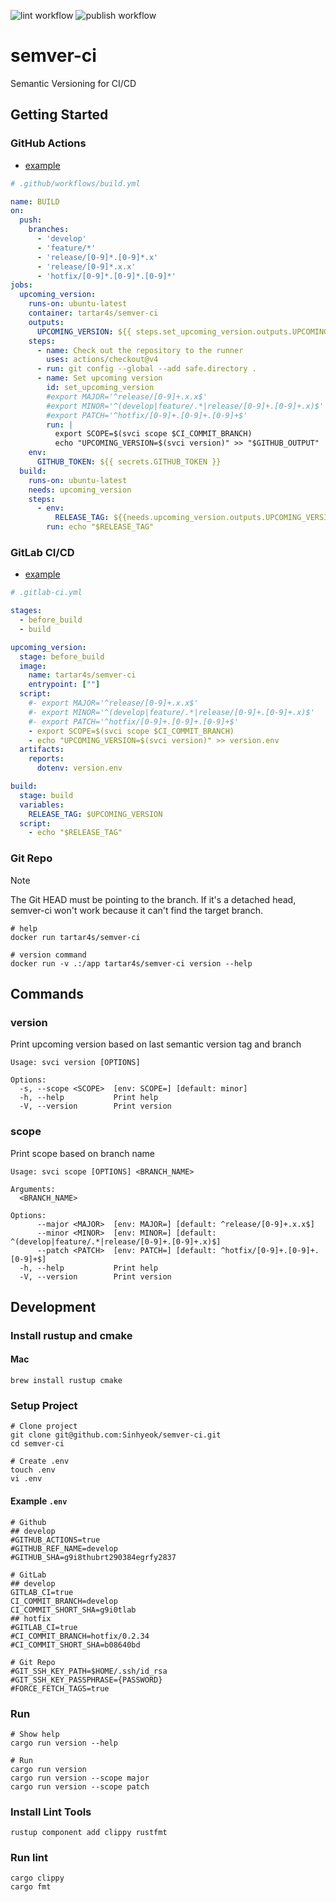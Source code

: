 ![lint workflow](https://github.com/Sinhyeok/semver-ci/actions/workflows/lint.yml/badge.svg)
![publish workflow](https://github.com/Sinhyeok/semver-ci/actions/workflows/publish.yml/badge.svg)
# semver-ci
Semantic Versioning for CI/CD

## Getting Started
### GitHub Actions
- [example](https://github.com/Sinhyeok/semver-ci-example)
```yaml
# .github/workflows/build.yml

name: BUILD
on:
  push:
    branches:
      - 'develop'
      - 'feature/*'
      - 'release/[0-9]*.[0-9]*.x'
      - 'release/[0-9]*.x.x'
      - 'hotfix/[0-9]*.[0-9]*.[0-9]*'
jobs:
  upcoming_version:
    runs-on: ubuntu-latest
    container: tartar4s/semver-ci
    outputs:
      UPCOMING_VERSION: ${{ steps.set_upcoming_version.outputs.UPCOMING_VERSION }}
    steps:
      - name: Check out the repository to the runner
        uses: actions/checkout@v4
      - run: git config --global --add safe.directory .
      - name: Set upcoming version
        id: set_upcoming_version
        #export MAJOR='^release/[0-9]+.x.x$'
        #export MINOR='^(develop|feature/.*|release/[0-9]+.[0-9]+.x)$'
        #export PATCH='^hotfix/[0-9]+.[0-9]+.[0-9]+$'
        run: |
          export SCOPE=$(svci scope $CI_COMMIT_BRANCH)
          echo "UPCOMING_VERSION=$(svci version)" >> "$GITHUB_OUTPUT"
    env:
      GITHUB_TOKEN: ${{ secrets.GITHUB_TOKEN }}
  build:
    runs-on: ubuntu-latest
    needs: upcoming_version
    steps:
      - env:
          RELEASE_TAG: ${{needs.upcoming_version.outputs.UPCOMING_VERSION}}
        run: echo "$RELEASE_TAG"
```
### GitLab CI/CD
- [example](https://gitlab.com/attar.sh/semver-ci-example)
```yaml
# .gitlab-ci.yml

stages:
  - before_build
  - build

upcoming_version:
  stage: before_build
  image:
    name: tartar4s/semver-ci
    entrypoint: [""]
  script:
    #- export MAJOR='^release/[0-9]+.x.x$'
    #- export MINOR='^(develop|feature/.*|release/[0-9]+.[0-9]+.x)$'
    #- export PATCH='^hotfix/[0-9]+.[0-9]+.[0-9]+$'
    - export SCOPE=$(svci scope $CI_COMMIT_BRANCH)
    - echo "UPCOMING_VERSION=$(svci version)" >> version.env
  artifacts:
    reports:
      dotenv: version.env

build:
  stage: build
  variables:
    RELEASE_TAG: $UPCOMING_VERSION
  script:
    - echo "$RELEASE_TAG"
```
### Git Repo
> [!NOTE]
> The Git HEAD must be pointing to the branch. If it's a detached head, semver-ci won't work because it can't find the target branch.
```shell
# help
docker run tartar4s/semver-ci

# version command
docker run -v .:/app tartar4s/semver-ci version --help
```

## Commands
### version
Print upcoming version based on last semantic version tag and branch
```shell
Usage: svci version [OPTIONS]

Options:
  -s, --scope <SCOPE>  [env: SCOPE=] [default: minor]
  -h, --help           Print help
  -V, --version        Print version
```
### scope
Print scope based on branch name
```shell
Usage: svci scope [OPTIONS] <BRANCH_NAME>

Arguments:
  <BRANCH_NAME>  

Options:
      --major <MAJOR>  [env: MAJOR=] [default: ^release/[0-9]+.x.x$]
      --minor <MINOR>  [env: MINOR=] [default: ^(develop|feature/.*|release/[0-9]+.[0-9]+.x)$]
      --patch <PATCH>  [env: PATCH=] [default: ^hotfix/[0-9]+.[0-9]+.[0-9]+$]
  -h, --help           Print help
  -V, --version        Print version
```

## Development
### Install rustup and cmake
#### Mac
```shell
brew install rustup cmake
```
### Setup Project
```shell
# Clone project
git clone git@github.com:Sinhyeok/semver-ci.git
cd semver-ci

# Create .env
touch .env
vi .env
```
#### Example `.env`
```dotenv
# Github
## develop
#GITHUB_ACTIONS=true
#GITHUB_REF_NAME=develop
#GITHUB_SHA=g9i8thubrt290384egrfy2837

# GitLab
## develop
GITLAB_CI=true
CI_COMMIT_BRANCH=develop
CI_COMMIT_SHORT_SHA=g9i0tlab
## hotfix
#GITLAB_CI=true
#CI_COMMIT_BRANCH=hotfix/0.2.34
#CI_COMMIT_SHORT_SHA=b08640bd

# Git Repo
#GIT_SSH_KEY_PATH=$HOME/.ssh/id_rsa
#GIT_SSH_KEY_PASSPHRASE={PASSWORD}
#FORCE_FETCH_TAGS=true
```

### Run
```shell
# Show help
cargo run version --help

# Run
cargo run version
cargo run version --scope major
cargo run version --scope patch
```

### Install Lint Tools
```shell
rustup component add clippy rustfmt
```
### Run lint
```shell
cargo clippy
cargo fmt
```
